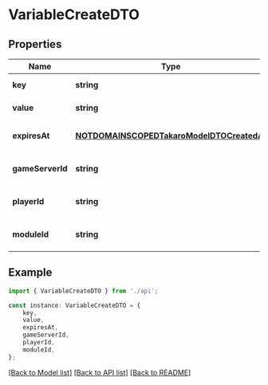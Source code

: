 # VariableCreateDTO


## Properties

Name | Type | Description | Notes
------------ | ------------- | ------------- | -------------
**key** | **string** |  | [default to undefined]
**value** | **string** |  | [default to undefined]
**expiresAt** | [**NOTDOMAINSCOPEDTakaroModelDTOCreatedAt**](NOTDOMAINSCOPEDTakaroModelDTOCreatedAt.md) |  | [optional] [default to undefined]
**gameServerId** | **string** |  | [optional] [default to undefined]
**playerId** | **string** |  | [optional] [default to undefined]
**moduleId** | **string** |  | [optional] [default to undefined]

## Example

```typescript
import { VariableCreateDTO } from './api';

const instance: VariableCreateDTO = {
    key,
    value,
    expiresAt,
    gameServerId,
    playerId,
    moduleId,
};
```

[[Back to Model list]](../README.md#documentation-for-models) [[Back to API list]](../README.md#documentation-for-api-endpoints) [[Back to README]](../README.md)

